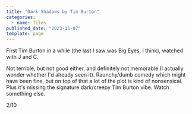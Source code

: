 ```yaml
---
title: "Dark Shadows by Tim Burton"
categories:
  - name: films
published_date: "2023-11-07"
template: page
---
```


First Tim Burton in a while (the last I saw was Big Eyes, I think), watched with J and C.

Not terrible, but not good either, and definitely not memorable (I actually wonder whether I'd already seen it). Raunchy/dumb comedy which might have been fine, but on top of that a lot of the plot is kind of nonsensical. Plus it's missing the signature dark/creepy Tim Burton vibe. Watch something else.

2/10
